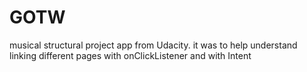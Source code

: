 # GOTW
musical structural project app from Udacity.
it was to help understand linking different pages with onClickListener and with Intent
